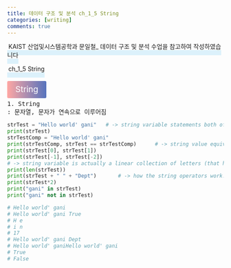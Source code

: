 ```yaml
---
title: 데이터 구조 및 분석 ch_1_5 String
categories: [writing] 
comments: true
---
```

<p><span style="border-bottom: 12px solid #dcf1fb; padding: 0 0 0 0.2em;">KAIST 산업및시스템공학과 문일철_ 데이터 구조 및 분석 수업을 참고하여 작성하였습니다</span></p>
<p><span style="border-bottom: 12px solid #dcf1fb; padding: 0 0 0 0.2em;">ch_1_5 String</span></p>

<html lang="en">
<head>
    <meta charset="UTF-8">
    <title>정의</title>
</head>
<body>

<pre>
</pre>

<p><span style="background: linear-gradient(to right, #ffa7a3, #5673bd); padding: 0.43em 1em; font-size: 19px; border-radius: 3px; color: #ffffff;">String</span></p>
<pre>
1. String
: 문자열, 문자가 연속으로 이루어짐
</pre>
</body>
</html>


```python
strTest = "Hello world' gani"   # -> string variable statements both of ' amd "
print(strTest)
strTestComp = "Hello world' gani"
print(strTestComp, strTest == strTestComp)      # -> string value equivalence test
print(strTest[0], strTest[1])
print(strTest[-1], strTest[-2])
# -> string variable is actually a linear collection of letters (that have indexes)
print(len(strTest))
print(strTest + " " + "Dept")       # -> how the string operators work!
print(strTest*2)
print("gani" in strTest)
print("gani" not in strTest)

# Hello world' gani
# Hello world' gani True
# H e
# i n
# 17
# Hello world' gani Dept
# Hello world' ganiHello world' gani
# True
# False
```